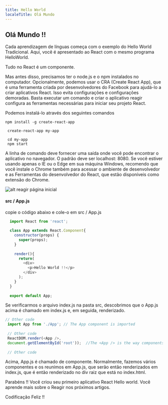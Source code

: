```yaml
---
title: Hello World
localeTitle: Olá Mundo
---
```

## Olá Mundo !!

Cada aprendizagem de línguas começa com o exemplo do Hello World Tradicional. Aqui, você é apresentado ao React com o mesmo programa HelloWorld.

Tudo no React é um componente.

Mas antes disso, precisamos ter o node.js e o npm instalados no computador. Opcionalmente, podemos usar o CRA (Create React App), que é uma ferramenta criada por desenvolvedores do Facebook para ajudá-lo a criar aplicativos React. Isso evita configurações e configurações demoradas. Basta executar um comando e criar o aplicativo reagir configura as ferramentas necessárias para iniciar seu projeto React.

Podemos instalá-lo através dos seguintes comandos
```
npm install -g create-react-app 
 
 create-react-app my-app 
 
 cd my-app 
 npm start 
```

A linha de comando deve fornecer uma saída onde você pode encontrar o aplicativo no navegador. O padrão deve ser localhost: 8080. Se você estiver usando apenas o IE ou o Edge em sua máquina Windows, recomendo que você instale o Chrome também para acessar o ambiente de desenvolvedor e as Ferramentas do desenvolvedor do React, que estão disponíveis como extensão do Chrome.

![alt reagir página inicial](https://cdn-images-1.medium.com/max/800/1*Qcry5pCXIy2KeNRsq3w7Bg.png)

#### src / App.js

copie o código abaixo e cole-o em src / App.js

```javascript
  import React from 'react'; 
 
  class App extends React.Component{ 
    constructor(props) { 
      super(props); 
    } 
 
    render(){ 
      return( 
        <div> 
          <p>Hello World !!</p> 
        </div> 
      ); 
    } 
  } 
 
  export default App; 
```

Se verificarmos o arquivo index.js na pasta src, descobrimos que o App.js acima é chamado em index.js e, em seguida, renderizado.

```javascript
// Other code 
 import App from './App'; // The App component is imported 
 
 // Other code 
 ReactDOM.render(<App />, 
 document.getElementById('root'));  //The <App /> is the way components are called in react after importing them 
 
 // Other code 
```

Acima, App.js é chamado de componente. Normalmente, fazemos vários componentes e os reunimos em App.js, que serão então renderizados em index.js, que é então renderizado no div raiz que está no index.html.

Parabéns !! Você criou seu primeiro aplicativo React Hello world. Você aprende mais sobre o Reagir nos próximos artigos.

Codificação Feliz !!
